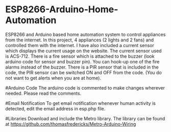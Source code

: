 # ESP8266-Arduino-Home-Automation
ESP8266 and Arduino based home automation system to control appliances from the internet.
In this project, 4 appliances (2 lights and 2 fans) and controlled them with the internet. 
I have also included a current sensor which displays the current usage on the website. The current sensor used is ACS-712.
There is a fire sensor which is attached to the buzzer (look arduino code for sensor and buzzer pin). You can hook-up one of the fire alarms instead of the buzzer.
There is a PIR sensor that is included in the code, the PIR sensor can be switched ON and OFF from the code. (You do not want to get alerts when you are at home). 

#Arduino Code
The arduino code is commented to make changes wherever needed. Please read the comments.

#Email Notification
To get email notification whenever human activity is detected, edit the email address in esp.php file.

#Libraries
Download and include the Metro library. The library can be found at https://github.com/thomasfredericks/Metro-Arduino-Wiring
